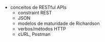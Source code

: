 - conceitos de RESTful APIs
  - constraint REST
  - JSON
  - modelos de maturidade de Richardson
  - verbos/métodos HTTP
  - cURL, Postman
